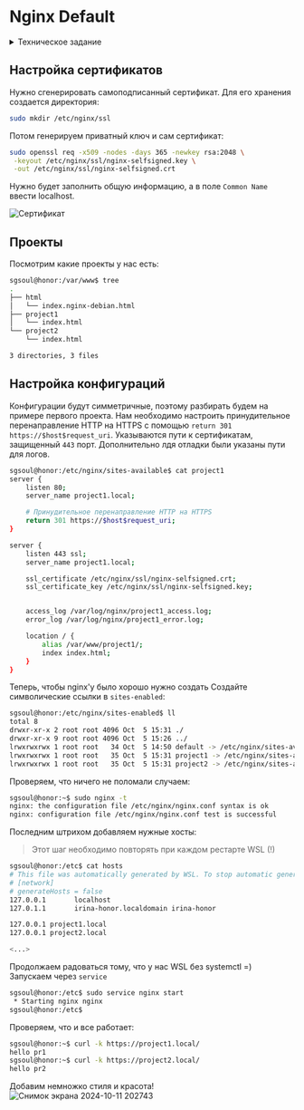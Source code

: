 # Nginx Default

<details>
<summary> Техническое задание </summary>


**Настроить nginx по заданному тз**

Должен работать по https c сертификатом
Настроить принудительное перенаправление HTTP-запросов (порт 80) на HTTPS (порт 443) для обеспечения безопасного соединения.
Использовать alias для создания псевдонимов путей к файлам или каталогам на сервере.
Настроить виртуальные хосты для обслуживания нескольких доменных имен на одном сервере.
Что угодно еще под требования проекта

**Результат**

Предположим, что у вас есть два пет проекта на одном сервере, которые должны быть доступны по https. Настроенный вами веб сервер умеет работать по https, относить нужный запрос к нужному проекту, переопределять пути исходя из требований пет проектов.
В качестве пет проектов можете использовать что-то свое, можете что-то опенсорсное, можете просто код из трех строчек как например здесь
Важно: В этой лабе прошу вас не углубляться в безопасность nginx, тк так будет интереснее делать лабу со звездочкой)
</details>

## Настройка сертификатов 

Нужно сгенерировать самоподписанный сертификат. Для его хранения создается директория:
```bash
sudo mkdir /etc/nginx/ssl
```

Потом генерируем приватный ключ и сам сертификат:
```bash
sudo openssl req -x509 -nodes -days 365 -newkey rsa:2048 \
 -keyout /etc/nginx/ssl/nginx-selfsigned.key \
 -out /etc/nginx/ssl/nginx-selfsigned.crt
```

Нужно будет заполнить общую информацию, а в поле `Common Name` ввести localhost.

![Сертификат](https://github.com/user-attachments/assets/cfd43e3f-94f0-4fd5-837b-a5e6ac0ad4b2)

## Проекты

Посмотрим какие проекты у нас есть:
```bash
sgsoul@honor:/var/www$ tree
.
├── html
│   └── index.nginx-debian.html
├── project1
│   └── index.html
└── project2
    └── index.html

3 directories, 3 files
```
## Настройка конфигураций

Конфигурации будут симметричные, поэтому разбирать будем на примере первого проекта.
Нам необходимо настроить принудительное перенаправление HTTP на HTTPS с помощью `return 301 https://$host$request_uri`. Указываются пути к сертификатам, защищенный `443` порт. 
Дополнительно лдя отладки были указаны пути для логов. 


```bash
sgsoul@honor:/etc/nginx/sites-available$ cat project1
server {
    listen 80;
    server_name project1.local;

    # Принудительное перенаправление HTTP на HTTPS
    return 301 https://$host$request_uri;
}

server {
    listen 443 ssl;
    server_name project1.local;

    ssl_certificate /etc/nginx/ssl/nginx-selfsigned.crt;
    ssl_certificate_key /etc/nginx/ssl/nginx-selfsigned.key;


    access_log /var/log/nginx/project1_access.log;
    error_log /var/log/nginx/project1_error.log;

    location / {
        alias /var/www/project1/;
        index index.html;
    }
}
```

Теперь, чтобы nginx'у было хорошо нужно создать Создайте символические ссылки в `sites-enabled`:

```bash
sgsoul@honor:/etc/nginx/sites-enabled$ ll
total 8
drwxr-xr-x 2 root root 4096 Oct  5 15:31 ./
drwxr-xr-x 9 root root 4096 Oct  5 15:26 ../
lrwxrwxrwx 1 root root   34 Oct  5 14:50 default -> /etc/nginx/sites-available/default
lrwxrwxrwx 1 root root   35 Oct  5 15:31 project1 -> /etc/nginx/sites-available/project1
lrwxrwxrwx 1 root root   35 Oct  5 15:31 project2 -> /etc/nginx/sites-available/project2
```

Проверяем, что ничего не поломали случаем: 

```bash
sgsoul@honor:~$ sudo nginx -t
nginx: the configuration file /etc/nginx/nginx.conf syntax is ok
nginx: configuration file /etc/nginx/nginx.conf test is successful
```

Последним штрихом добавляем нужные хосты:
> Этот шаг необходимо повторять при каждом рестарте WSL (!) 

```bash
sgsoul@honor:/etc$ cat hosts
# This file was automatically generated by WSL. To stop automatic generation of this file, add the following entry to /etc/wsl.conf:
# [network]
# generateHosts = false
127.0.0.1       localhost
127.0.1.1       irina-honor.localdomain irina-honor

127.0.0.1 project1.local
127.0.0.1 project2.local

<...>
```

Продолжаем радоваться тому, что у нас WSL без systemctl =) Запускаем через `service`

```bash
sgsoul@honor:/etc$ sudo service nginx start
 * Starting nginx nginx                                                                                          [ OK ]
sgsoul@honor:/etc$
```

Проверяем, что и все работает: 

```bash
sgsoul@honor:~$ curl -k https://project1.local/
hello pr1
sgsoul@honor:~$ curl -k https://project2.local/
hello pr2
```

Добавим немножко стиля и красота!
![Снимок экрана 2024-10-11 202743](https://github.com/user-attachments/assets/3d7475c1-335b-4025-97fe-bc9b78a6aa5b)


